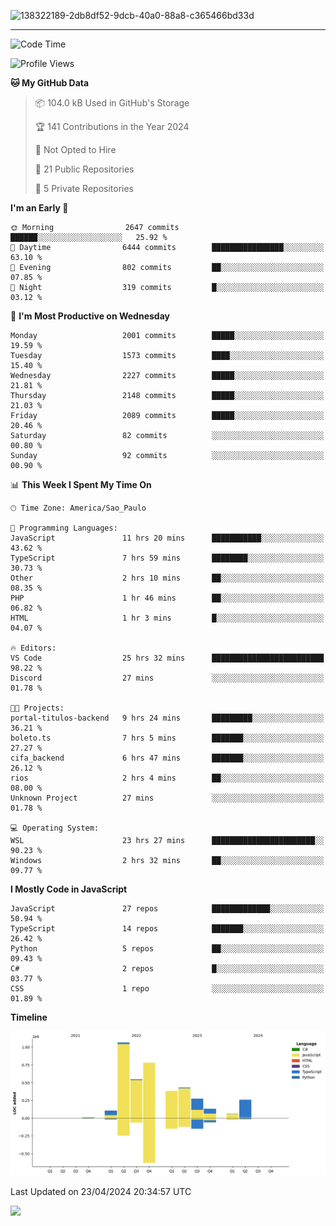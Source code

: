 
![138322189-2db8df52-9dcb-40a0-88a8-c365466bd33d](https://user-images.githubusercontent.com/89656623/214648213-d698ffe7-0c15-4728-8ac0-3e241011cc78.gif)

---

<!--START_SECTION:waka-->
![Code Time](http://img.shields.io/badge/Code%20Time-68%20hrs%2024%20mins-blue)

![Profile Views](http://img.shields.io/badge/Profile%20Views-11-blue)

**🐱 My GitHub Data** 

> 📦 104.0 kB Used in GitHub's Storage 
 > 
> 🏆 141 Contributions in the Year 2024
 > 
> 🚫 Not Opted to Hire
 > 
> 📜 21 Public Repositories 
 > 
> 🔑 5 Private Repositories 
 > 
**I'm an Early 🐤** 

```text
🌞 Morning                2647 commits        ██████░░░░░░░░░░░░░░░░░░░   25.92 % 
🌆 Daytime                6444 commits        ████████████████░░░░░░░░░   63.10 % 
🌃 Evening                802 commits         ██░░░░░░░░░░░░░░░░░░░░░░░   07.85 % 
🌙 Night                  319 commits         █░░░░░░░░░░░░░░░░░░░░░░░░   03.12 % 
```
📅 **I'm Most Productive on Wednesday** 

```text
Monday                   2001 commits        █████░░░░░░░░░░░░░░░░░░░░   19.59 % 
Tuesday                  1573 commits        ████░░░░░░░░░░░░░░░░░░░░░   15.40 % 
Wednesday                2227 commits        █████░░░░░░░░░░░░░░░░░░░░   21.81 % 
Thursday                 2148 commits        █████░░░░░░░░░░░░░░░░░░░░   21.03 % 
Friday                   2089 commits        █████░░░░░░░░░░░░░░░░░░░░   20.46 % 
Saturday                 82 commits          ░░░░░░░░░░░░░░░░░░░░░░░░░   00.80 % 
Sunday                   92 commits          ░░░░░░░░░░░░░░░░░░░░░░░░░   00.90 % 
```


📊 **This Week I Spent My Time On** 

```text
🕑︎ Time Zone: America/Sao_Paulo

💬 Programming Languages: 
JavaScript               11 hrs 20 mins      ███████████░░░░░░░░░░░░░░   43.62 % 
TypeScript               7 hrs 59 mins       ████████░░░░░░░░░░░░░░░░░   30.73 % 
Other                    2 hrs 10 mins       ██░░░░░░░░░░░░░░░░░░░░░░░   08.35 % 
PHP                      1 hr 46 mins        ██░░░░░░░░░░░░░░░░░░░░░░░   06.82 % 
HTML                     1 hr 3 mins         █░░░░░░░░░░░░░░░░░░░░░░░░   04.07 % 

🔥 Editors: 
VS Code                  25 hrs 32 mins      █████████████████████████   98.22 % 
Discord                  27 mins             ░░░░░░░░░░░░░░░░░░░░░░░░░   01.78 % 

🐱‍💻 Projects: 
portal-titulos-backend   9 hrs 24 mins       █████████░░░░░░░░░░░░░░░░   36.21 % 
boleto.ts                7 hrs 5 mins        ███████░░░░░░░░░░░░░░░░░░   27.27 % 
cifa_backend             6 hrs 47 mins       ███████░░░░░░░░░░░░░░░░░░   26.12 % 
rios                     2 hrs 4 mins        ██░░░░░░░░░░░░░░░░░░░░░░░   08.00 % 
Unknown Project          27 mins             ░░░░░░░░░░░░░░░░░░░░░░░░░   01.78 % 

💻 Operating System: 
WSL                      23 hrs 27 mins      ███████████████████████░░   90.23 % 
Windows                  2 hrs 32 mins       ██░░░░░░░░░░░░░░░░░░░░░░░   09.77 % 
```

**I Mostly Code in JavaScript** 

```text
JavaScript               27 repos            █████████████░░░░░░░░░░░░   50.94 % 
TypeScript               14 repos            ███████░░░░░░░░░░░░░░░░░░   26.42 % 
Python                   5 repos             ██░░░░░░░░░░░░░░░░░░░░░░░   09.43 % 
C#                       2 repos             █░░░░░░░░░░░░░░░░░░░░░░░░   03.77 % 
CSS                      1 repo              ░░░░░░░░░░░░░░░░░░░░░░░░░   01.89 % 
```



**Timeline**

![Lines of Code chart](https://raw.githubusercontent.com/NatanB4/NatanB4/main/assets/bar_graph.png)


 Last Updated on 23/04/2024 20:34:57 UTC
<!--END_SECTION:waka-->
    
  <a href="mailto:natanbarbosa027@gmail.com"><img src="https://img.shields.io/badge/Gmail-D14836?style=for-the-badge&logo=gmail&logoColor=white" target="_blank"></a>

